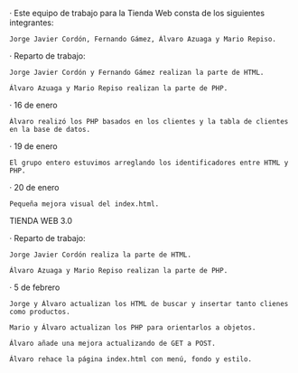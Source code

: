 · Este equipo de trabajo para la Tienda Web consta de los siguientes integrantes:

	Jorge Javier Cordón, Fernando Gámez, Álvaro Azuaga y Mario Repiso.


· Reparto de trabajo:

	Jorge Javier Cordón y Fernando Gámez realizan la parte de HTML.

	Álvaro Azuaga y Mario Repiso realizan la parte de PHP.


· 16 de enero

	Álvaro realizó los PHP basados en los clientes y la tabla de clientes en la base de datos.


· 19 de enero

	El grupo entero estuvimos arreglando los identificadores entre HTML y PHP.


· 20 de enero

	Pequeña mejora visual del index.html.

TIENDA WEB 3.0

· Reparto de trabajo:

	Jorge Javier Cordón realiza la parte de HTML.

	Álvaro Azuaga y Mario Repiso realizan la parte de PHP.

· 5 de febrero

	Jorge y Álvaro actualizan los HTML de buscar y insertar tanto clienes como productos.
	
	Mario y Álvaro actualizan los PHP para orientarlos a objetos.
	
	Álvaro añade una mejora actualizando de GET a POST.
	
	Álvaro rehace la página index.html con menú, fondo y estilo.
	
